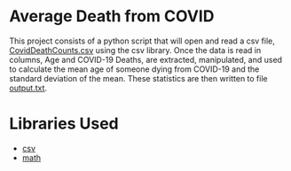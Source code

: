 # Average Death from COVID

This project consists of a python script that will open and read a csv file, [CovidDeathCounts.csv]() using the csv library. Once the data is read in columns, Age and COVID-19 Deaths, are extracted, manipulated, and used to calculate the mean age of someone dying from COVID-19 and the standard deviation of the mean. These statistics are then written to file [output.txt]().

# Libraries Used

- [csv]()
- [math]()

